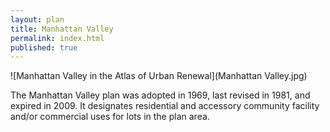```yaml
---
layout: plan
title: Manhattan Valley
permalink: index.html
published: true
---
```


![Manhattan Valley in the Atlas of Urban Renewal](Manhattan Valley.jpg)

The Manhattan Valley plan was adopted in 1969, last revised in 1981, and expired in 2009. It designates residential and accessory community facility and/or commercial uses for lots in the plan area.
